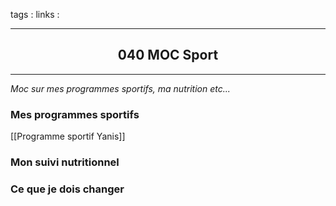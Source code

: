 tags : 
links :

****

<h2 style="text-align: center;"> 040 MOC Sport </h2>

****


*Moc sur mes programmes sportifs, ma nutrition etc...*


### Mes programmes sportifs

[[Programme sportif Yanis]]

### Mon suivi nutritionnel


### Ce que je dois changer